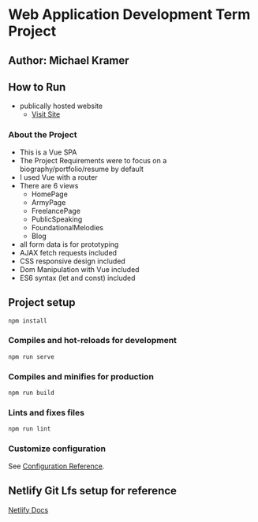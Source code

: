 # Web Application Development Term Project
## Author: Michael Kramer 

## How to Run
* publically hosted website
    * [Visit Site](https://kramer-bu-vue-biography.netlify.app/)

### About the Project 
* This is a Vue SPA
* The Project Requirements were to focus on a biography/portfolio/resume by default
* I used Vue with a router 
* There are 6 views
  * HomePage
  * ArmyPage
  * FreelancePage
  * PublicSpeaking
  * FoundationalMelodies 
  * Blog
* all form data is for prototyping
* AJAX fetch requests included
* CSS responsive design included
* Dom Manipulation with Vue included 
* ES6 syntax (let and const) included

## Project setup
```
npm install
```


### Compiles and hot-reloads for development
```
npm run serve
```

### Compiles and minifies for production
```
npm run build
```

### Lints and fixes files
```
npm run lint
```



### Customize configuration
See [Configuration Reference](https://cli.vuejs.org/config/).

## Netlify Git Lfs setup for reference
[Netlify Docs](https://docs.netlify.com/large-media/setup/)